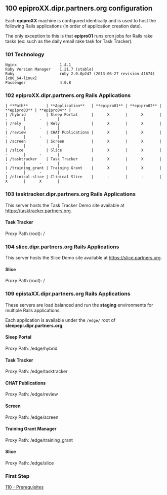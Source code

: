 ## 100 epiproXX.dipr.partners.org configuration

Each **epiproXX** machine is configured identically and is used to host the following Rails applications (in order of application creation date).

The only exception to this is that **epipro01** runs cron jobs for Rails rake tasks (ex: such as the daily email rake task for Task Tracker).

### 101 Technology

```
Nginx                   1.4.1
Ruby Version Manager    1.21.7 (stable)
Ruby                    ruby 2.0.0p247 (2013-06-27 revision 41674) [x86_64-linux]
Passenger               4.0.8
```

### 102 epiproXX.dipr.partners.org Rails Applications

```
| **Path**        | **Application**   | **epipro01** | **epipro02** | **epipro03** | **epipro04** |
| /hybrid         | Sleep Portal      |      X       |      X       |      -       |      -       |
| /rely           | Rely              |      X       |      X       |      -       |      -       |
| /review         | CHAT Publications |      X       |      X       |      -       |      -       |
| /screen         | Screen            |      X       |      X       |      -       |      -       |
| /slice          | Slice             |      X       |      X       |      -       |      -       |
| /tasktracker    | Task Tracker      |      X       |      X       |      -       |      -       |
| /training_grant | Training Grant    |      X       |      X       |      -       |      -       |
| /clinical-slice | Clinical Slice    |      -       |      -       |      X       |      X       |
```

### 103 tasktracker.dipr.partners.org Rails Applications

This server hosts the Task Tracker Demo site available at https://tasktracker.partners.org.

#### Task Tracker

Proxy Path (root): /


### 104 slice.dipr.partners.org Rails Applications

This server hosts the Slice Demo site available at https://slice.partners.org.

#### Slice

Proxy Path (root): /


### 109 epistaXX.dipr.partners.org Rails Applications

These servers are load balanced and run the **staging** environments for multiple Rails applications.

Each application is available under the `/edge/` root of **sleepepi.dipr.partners.org**.

#### Sleep Portal

Proxy Path: /edge/hybrid

#### Task Tracker

Proxy Path: /edge/tasktracker

#### CHAT Publications

Proxy Path: /edge/review

#### Screen

Proxy Path: /edge/screen

#### Training Grant Manager

Proxy Path: /edge/training_grant

#### Slice

Proxy Path: /edge/slice





### First Step

[110 - Prerequisites](https://github.com/sleepepi/sleepepi/tree/master/virtual-machines/110-prerequisites.md)
